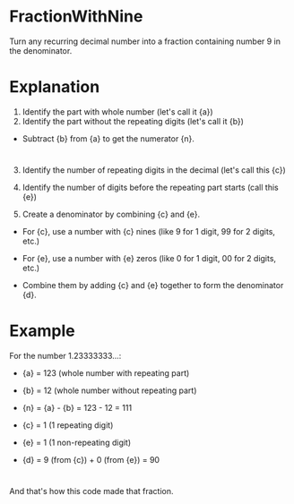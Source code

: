 # FractionWithNine
Turn any recurring decimal number into a fraction containing number 9 in the denominator.
#
# Explanation
1. Identify the part with whole number (let's call it {a})
2. Identify the part without the repeating digits (let's call it {b})

- Subtract {b} from {a} to get the numerator {n}.

#
3. Identify the number of repeating digits in the decimal (let's call this {c})
4. Identify the number of digits before the repeating part starts (call this {e})

5. Create a denominator by combining {c} and {e}.

- For {c}, use a number with {c} nines (like 9 for 1 digit, 99 for 2 digits, etc.)
- For {e}, use a number with {e} zeros (like 0 for 1 digit, 00 for 2 digits, etc.)

- Combine them by adding {c} and {e} together to form the denominator {d}.
#
# Example
For the number 1.23333333...:

- {a} = 123 (whole number with repeating part)
- {b} = 12 (whole number without repeating part)
- {n} = {a} - {b} = 123 - 12 = 111

- {c} = 1 (1 repeating digit)
- {e} = 1 (1 non-repeating digit)
- {d} = 9 (from {c}) + 0 (from {e}) = 90

#
And that's how this code made that fraction.



